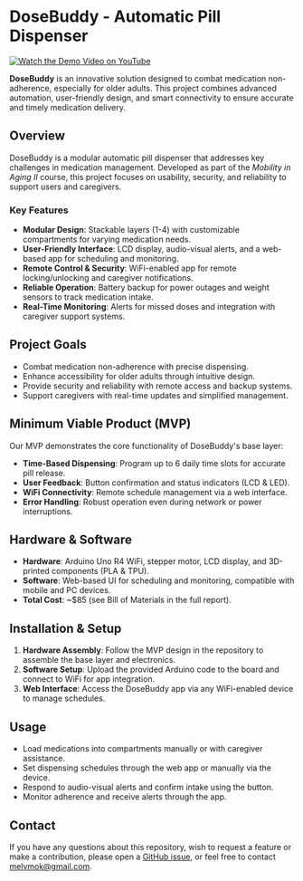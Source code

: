 # DoseBuddy - Automatic Pill Dispenser

[![Watch the Demo Video on YouTube](https://img.youtube.com/vi/5MCZ786t86w/0.jpg)](https://www.youtube.com/watch?v=5MCZ786t86w)

**DoseBuddy** is an innovative solution designed to combat medication non-adherence, especially for older adults. This project combines advanced automation, user-friendly design, and smart connectivity to ensure accurate and timely medication delivery.

## Overview

DoseBuddy is a modular automatic pill dispenser that addresses key challenges in medication management. Developed as part of the *Mobility in Aging II* course, this project focuses on usability, security, and reliability to support users and caregivers.

### Key Features
- **Modular Design**: Stackable layers (1-4) with customizable compartments for varying medication needs.
- **User-Friendly Interface**: LCD display, audio-visual alerts, and a web-based app for scheduling and monitoring.
- **Remote Control & Security**: WiFi-enabled app for remote locking/unlocking and caregiver notifications.
- **Reliable Operation**: Battery backup for power outages and weight sensors to track medication intake.
- **Real-Time Monitoring**: Alerts for missed doses and integration with caregiver support systems.

## Project Goals
- Combat medication non-adherence with precise dispensing.
- Enhance accessibility for older adults through intuitive design.
- Provide security and reliability with remote access and backup systems.
- Support caregivers with real-time updates and simplified management.

## Minimum Viable Product (MVP)
Our MVP demonstrates the core functionality of DoseBuddy's base layer:
- **Time-Based Dispensing**: Program up to 6 daily time slots for accurate pill release.
- **User Feedback**: Button confirmation and status indicators (LCD & LED).
- **WiFi Connectivity**: Remote schedule management via a web interface.
- **Error Handling**: Robust operation even during network or power interruptions.

## Hardware & Software
- **Hardware**: Arduino Uno R4 WiFi, stepper motor, LCD display, and 3D-printed components (PLA & TPU).
- **Software**: Web-based UI for scheduling and monitoring, compatible with mobile and PC devices.
- **Total Cost**: ~$85 (see Bill of Materials in the full report).

## Installation & Setup
1. **Hardware Assembly**: Follow the MVP design in the repository to assemble the base layer and electronics.
2. **Software Setup**: Upload the provided Arduino code to the board and connect to WiFi for app integration.
3. **Web Interface**: Access the DoseBuddy app via any WiFi-enabled device to manage schedules.

## Usage
- Load medications into compartments manually or with caregiver assistance.
- Set dispensing schedules through the web app or manually via the device.
- Respond to audio-visual alerts and confirm intake using the button.
- Monitor adherence and receive alerts through the app.

## Contact
If you have any questions about this repository, wish to request a feature or make a contribution, please open a [GitHub issue](https://github.com/MelvinMo/DoseBuddy/issues), or feel free to contact [melvmok@gmail.com](mailto:melvmok@gmail.com).
